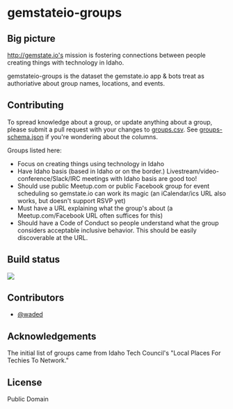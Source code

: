 # gemstateio-groups

## Big picture

http://gemstate.io's mission is fostering connections between people creating things with technology in Idaho.

gemstateio-groups is the dataset the gemstate.io app & bots treat as authoriative about group names, locations, and events.

## Contributing

To spread knowledge about a group, or update anything about a group, please submit a pull request with your changes to [groups.csv](https://github.com/waded/gemstateio-groups/blob/master/groups.csv). See [groups-schema.json](https://github.com/waded/gemstateio-groups/blob/master/groups-schema.json) if you're wondering about the columns.

Groups listed here:

- Focus on creating things using technology in Idaho
- Have Idaho basis (based in Idaho or on the border.) Livestream/video-conference/Slack/IRC meetings with Idaho basis are good too!
- Should use public Meetup.com or public Facebook group for event scheduling so gemstate.io can work its magic (an iCalendar/ics URL also works, but doesn't support RSVP yet)
- Must have a URL explaining what the group's about (a Meetup.com/Facebook URL often suffices for this)
- Should have a Code of Conduct so people understand what the group considers acceptable inclusive behavior. This should be easily discoverable at the URL.

## Build status

[![](https://circleci.com/gh/waded/gemstateio-groups.png?style=shield)](https://circleci.com/gh/waded/gemstateio-groups)

## Contributors
- [@waded](https://github.com/waded)

## Acknowledgements
The initial list of groups came from Idaho Tech Council's "Local Places For Techies To Network."

## License
Public Domain
